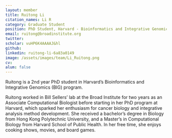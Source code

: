 ```yaml
---
layout: member
title: Ruitong Li
citation_names: Li R
category: Graduate Student
position: PhD Student, Harvard - Bioinformatics and Integrative Genomics (BIG) Program 
email: ruitong@broadinstitute.org
twitter:
scholar: vuHP6K4AAAAJ&hl
github:
linkedin: ruitong-li-6a83a0149
image: /assets/images/team/Li_Ruitong.png
cv: 
alum: false
---
```


Ruitong is a 2nd year PhD student in Harvard’s Bioinformatics and Integrative Genomics (BIG) program.

Ruitong worked in Bill Sellers’ lab at the Broad Institute for two years as an Associate Computational Biologist before starting in her PhD program at Harvard, which sparked her enthusiasm for cancer biology and integrative analysis method development. She received a bachelor’s degree in Biology from Hong Kong Polytechnic University, and a Master’s in Computational Biology from Harvard School of Public Health. In her free time, she enjoys cooking shows, movies, and board games.

